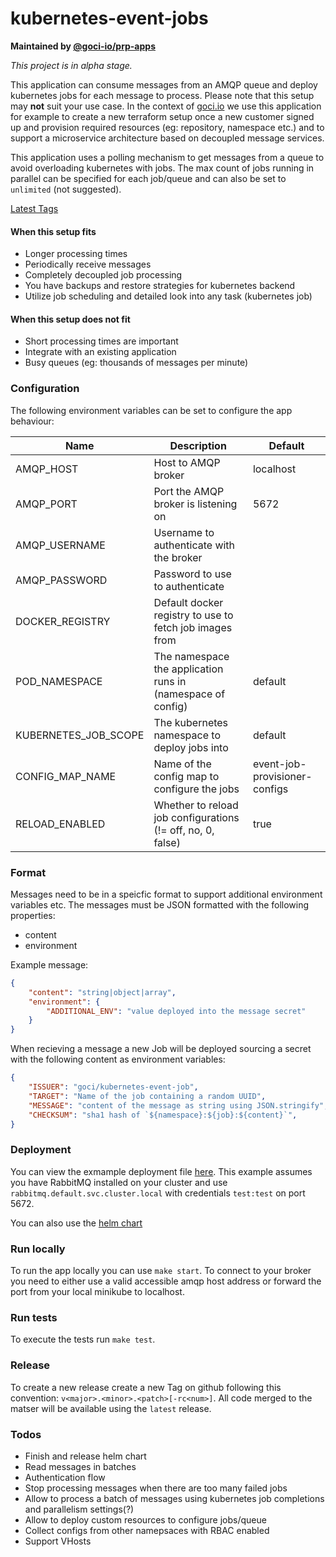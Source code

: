 # kubernetes-event-jobs

**Maintained by [@goci-io/prp-apps](https://github.com/orgs/goci-io/teams/prp-apps)**

_This project is in alpha stage._

This application can consume messages from an AMQP queue and deploy kubernetes jobs for each message to process. 
Please note that this setup may **not** suit your use case. In the context of [goci.io](https://goci.io) we use this application for example 
to create a new terraform setup once a new customer signed up and provision required resources (eg: repository, namespace etc.) and to support a microservice architecture based on decoupled message services.

This application uses a polling mechanism to get messages from a queue to avoid overloading kubernetes with jobs.
The max count of jobs running in parallel can be specified for each job/queue and can also be set to `unlimited` (not suggested). 

[Latest Tags](https://hub.docker.com/r/gocidocker/k8s-event-jobs/tags)

#### When this setup fits
- Longer processing times  
- Periodically receive messages    
- Completely decoupled job processing  
- You have backups and restore strategies for kubernetes backend  
- Utilize job scheduling and detailed look into any task (kubernetes job)  

#### When this setup does not fit
- Short processing times are important  
- Integrate with an existing application  
- Busy queues (eg: thousands of messages per minute)  

### Configuration

The following environment variables can be set to configure the app behaviour:

| Name | Description | Default |
|----------------|-------------------------------------------------|--------------------|
| AMQP_HOST | Host to AMQP broker | localhost |
| AMQP_PORT | Port the AMQP broker is listening on | 5672 |
| AMQP_USERNAME | Username to authenticate with the broker |  |
| AMQP_PASSWORD | Password to use to authenticate |  |
| DOCKER_REGISTRY | Default docker registry to use to fetch job images from |  |
| POD_NAMESPACE | The namespace the application runs in (namespace of config) | default |
| KUBERNETES_JOB_SCOPE | The kubernetes namespace to deploy jobs into | default |
| CONFIG_MAP_NAME | Name of the config map to configure the jobs | event-job-provisioner-configs |
| RELOAD_ENABLED | Whether to reload job configurations (!= off, no, 0, false) | true |

### Format

Messages need to be in a speicfic format to support additional environment variables etc.
The messages must be JSON formatted with the following properties:
- content  
- environment  

Example message:

```json
{
    "content": "string|object|array",
    "environment": {
        "ADDITIONAL_ENV": "value deployed into the message secret"
    }
}
```

When recieving a message a new Job will be deployed sourcing a secret with the following content as environment variables:

```json
{
    "ISSUER": "goci/kubernetes-event-job",
    "TARGET": "Name of the job containing a random UUID",
    "MESSAGE": "content of the message as string using JSON.stringify",
    "CHECKSUM": "sha1 hash of `${namespace}:${job}:${content}`",
}
```

### Deployment

You can view the exmample deployment file [here](https://github.com/goci-io/k8s-event-jobs/tree/master/Deployment.yaml). 
This example assumes you have RabbitMQ installed on your cluster and use `rabbitmq.default.svc.cluster.local` with credentials `test:test` on port 5672.

You can also use the [helm chart](https://github.com/goci-io/k8s-event-jobs/tree/master/helm)

### Run locally

To run the app locally you can use `make start`. To connect to your broker you need to either use a valid accessible amqp host address or forward the port from your local minikube to localhost.

### Run tests

To execute the tests run `make test`.

### Release

To create a new release create a new Tag on github following this convention: `v<major>.<minor>.<patch>[-rc<num>]`.
All code merged to the matser will be available using the `latest` release.

### Todos

- Finish and release helm chart  
- Read messages in batches   
- Authentication flow  
- Stop processing messages when there are too many failed jobs  
- Allow to process a batch of messages using kubernetes job completions and parallelism settings(?)    
- Allow to deploy custom resources to configure jobs/queue  
- Collect configs from other namepsaces with RBAC enabled  
- Support VHosts
